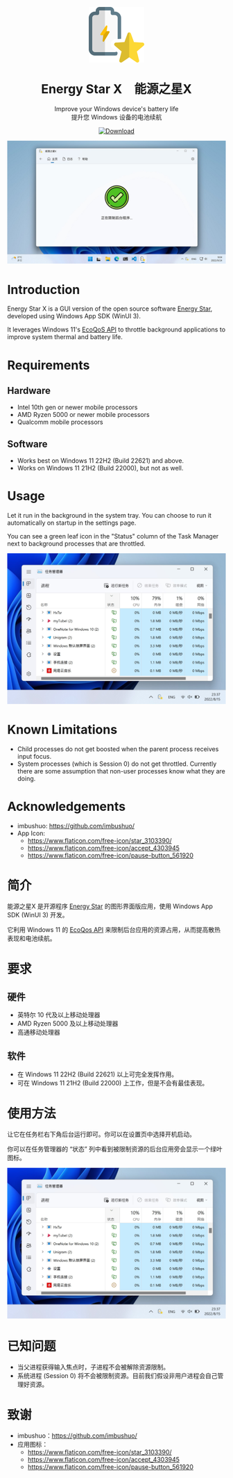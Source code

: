 <p align="center">
  <img width="128" align="center" src="EnergyStarX/Assets/Icon.png">
</p>
<h1 align="center">
  Energy Star X　能源之星X
</h1>
<p align="center">
  Improve your Windows device's battery life <br/>
  提升您 Windows 设备的电池续航
</p>
<p align="center">
  <a href="https://www.microsoft.com/store/productId/9NF7JTB3B17P" target="_blank" rel="noopener noreferrer">
   <img width=128 src="https://getbadgecdn.azureedge.net/images/en-us%20dark.svg" alt="Download" />
  </a>
</p>

![Screenshot](.github/images/Screenshot.png)

# Introduction

Energy Star X is a GUI version of the open source software [Energy Star](https://github.com/imbushuo/EnergyStar/), developed using Windows App SDK (WinUI 3).

It leverages Windows 11's [EcoQoS API](https://devblogs.microsoft.com/performance-diagnostics/introducing-ecoqos/) to throttle background applications to improve system thermal and battery life.


# Requirements

## Hardware

- Intel 10th gen or newer mobile processors
- AMD Ryzen 5000 or newer mobile processors
- Qualcomm mobile processors

## Software

- Works best on Windows 11 22H2 (Build 22621) and above.
- Works on Windows 11 21H2 (Build 22000), but not as well.


# Usage

Let it run in the background in the system tray. You can choose to run it automatically on startup in the settings page.

You can see a green leaf icon in the "Status" column of the Task Manager next to background processes that are throttled.

![Task Manager Leaf](/EnergyStarX/Assets/InApp/Task_Manager_Leaf.jpg)


# Known Limitations

- Child processes do not get boosted when the parent process receives input focus.
- System processes (which is Session 0) do not get throttled. Currently there are some assumption that non-user processes know what they are doing.


# Acknowledgements

- imbushuo: https://github.com/imbushuo/
- App Icon: 
  - https://www.flaticon.com/free-icon/star_3103390/
  - https://www.flaticon.com/free-icon/accept_4303945
  - https://www.flaticon.com/free-icon/pause-button_561920



# 简介

能源之星X 是开源程序 [Energy Star](https://github.com/imbushuo/EnergyStar/) 的图形界面版应用，使用 Windows App SDK (WinUI 3) 开发。

它利用 Windows 11 的 [EcoQos API](https://devblogs.microsoft.com/performance-diagnostics/introducing-ecoqos/) 来限制后台应用的资源占用，从而提高散热表现和电池续航。


# 要求

## 硬件 

- 英特尔 10 代及以上移动处理器
- AMD Ryzen 5000 及以上移动处理器
- 高通移动处理器

## 软件

- 在 Windows 11 22H2 (Build 22621) 以上可完全发挥作用。
- 可在 Windows 11 21H2 (Build 22000) 上工作，但是不会有最佳表现。


# 使用方法

让它在任务栏右下角后台运行即可。你可以在设置页中选择开机启动。

你可以在任务管理器的 “状态” 列中看到被限制资源的后台应用旁会显示一个绿叶图标。

![任务管理器绿叶](/EnergyStarX/Assets/InApp/Task_Manager_Leaf.jpg)


# 已知问题

- 当父进程获得输入焦点时，子进程不会被解除资源限制。
- 系统进程 (Session 0) 将不会被限制资源。目前我们假设非用户进程会自己管理好资源。


# 致谢

- imbushuo：https://github.com/imbushuo/
- 应用图标：
  - https://www.flaticon.com/free-icon/star_3103390/
  - https://www.flaticon.com/free-icon/accept_4303945
  - https://www.flaticon.com/free-icon/pause-button_561920
